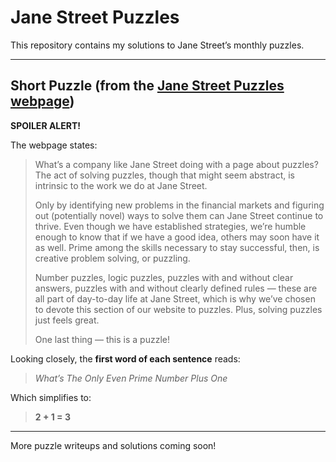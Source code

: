 # Jane Street Puzzles

This repository contains my solutions to Jane Street’s monthly puzzles.

---

## Short Puzzle (from the [Jane Street Puzzles webpage](https://www.janestreet.com/puzzles/))  
**SPOILER ALERT!**

The webpage states:

> What’s a company like Jane Street doing with a page about puzzles? The act of solving puzzles, though that might seem abstract, is intrinsic to the work we do at Jane Street.  
>  
> Only by identifying new problems in the financial markets and figuring out (potentially novel) ways to solve them can Jane Street continue to thrive. Even though we have established strategies, we’re humble enough to know that if we have a good idea, others may soon have it as well. Prime among the skills necessary to stay successful, then, is creative problem solving, or puzzling.  
>  
> Number puzzles, logic puzzles, puzzles with and without clear answers, puzzles with and without clearly defined rules — these are all part of day-to-day life at Jane Street, which is why we’ve chosen to devote this section of our website to puzzles. Plus, solving puzzles just feels great.  
>  
> One last thing — this is a puzzle!

Looking closely, the **first word of each sentence** reads:

> *What’s The Only Even Prime Number Plus One*

Which simplifies to:

> **2 + 1 = 3**

---

More puzzle writeups and solutions coming soon!
